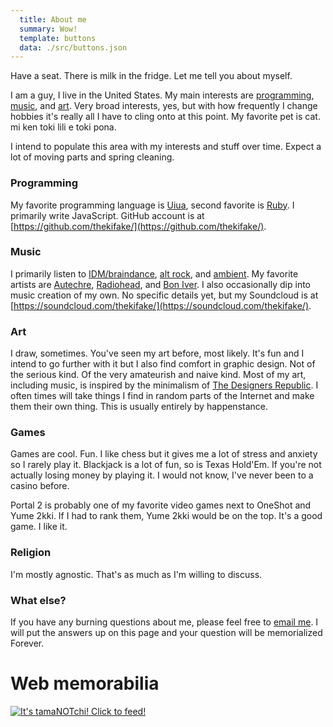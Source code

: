 ```yaml
---
  title: About me
  summary: Wow!
  template: buttons
  data: ./src/buttons.json
---
```

Have a seat. There is milk in the fridge. Let me tell you about myself.

I am a guy, I live in the United States. My main interests are [programming](#rh-programming), [music](#rh-music), and [art](#rh-art). Very broad interests, yes, but with how frequently I change hobbies it's really all I have to cling onto at this point. My favorite pet is cat. mi ken toki lili e toki pona.

I intend to populate this area with my interests and stuff over time. Expect a lot of moving parts and spring cleaning.

### Programming

My favorite programming language is [Uiua](https://www.uiua.org/), second favorite is [Ruby](https://www.ruby-lang.org/). I primarily write JavaScript. GitHub account is at [https://github.com/thekifake/](https://github.com/thekifake/).

### Music

I primarily listen to [IDM/braindance](https://en.wikipedia.org/wiki/Intelligent_dance_music), [alt rock](https://en.wikipedia.org/wiki/Alternative_rock), and [ambient](https://en.wikipedia.org/wiki/Ambient_music). My favorite artists are [Autechre](https://www.last.fm/user/thekillective/library/music/Autechre), [Radiohead](https://www.last.fm/user/thekillective/library/music/Radiohead), and [Bon Iver](https://www.last.fm/user/thekillective/library/music/Bon+Iver). I also occasionally dip into music creation of my own. No specific details yet, but my Soundcloud is at [https://soundcloud.com/thekifake/](https://soundcloud.com/thekifake/).

### Art

I draw, sometimes. You've seen my art before, most likely. It's fun and I intend to go further with it but I also find comfort in graphic design. Not of the serious kind. Of the very amateurish and naive kind. Most of my art, including music, is inspired by the minimalism of [The Designers Republic](https://www.thedesignersrepublic.com/). I often times will take things I find in random parts of the Internet and make them their own thing. This is usually entirely by happenstance.

### Games

Games are cool. Fun. I like chess but it gives me a lot of stress and anxiety so I rarely play it. Blackjack is a lot of fun, so is Texas Hold'Em. If you're not actually losing money by playing it. I would not know, I've never been to a casino before.

Portal 2 is probably one of my favorite video games next to OneShot and Yume 2kki. If I had to rank them, Yume 2kki would be on the top. It's a good game. I like it.

### Religion

I'm mostly agnostic. That's as much as I'm willing to discuss.

### What else?

If you have any burning questions about me, please feel free to [email me](mailto:biscordbro@gmail.com). I will put the answers up on this page and your question will be memorialized Forever.

# Web memorabilia

<a href="https://tamanotchi.world/8684c"><img src="https://tamanotchi.world/i2/8684" alt="It's tamaNOTchi! Click to feed!"></a>
